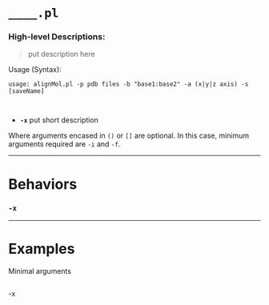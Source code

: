 
# `____.pl`
### High-level Descriptions:



> put description here

Usage (Syntax):
```
usage: alignMol.pl -p pdb files -b "base1:base2" -a (x|y|z axis) -s [saveName]



```
* **`-x`** put short description

Where arguments encased in `()` or `[]` are optional. In this case, minimum arguments required are `-i` and `-f`.
 
---


# Behaviors
### `-x`
---
# Examples
Minimal arguments
```
```
-x
```
```
